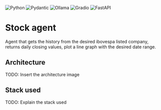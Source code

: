 ![Python](https://img.shields.io/badge/Python-3.12-3776AB?style=for-the-badge&logo=python&logoColor=white)
![Pydantic](https://img.shields.io/badge/Pydantic-E92063?style=for-the-badge&logo=pydantic&logoColor=white)
![Ollama](https://img.shields.io/badge/Ollama-000000?style=for-the-badge&logo=ollama&logoColor=white)
![Gradio](https://img.shields.io/badge/Streamlit-FF7C00?style=for-the-badge&logo=streamlitlogoColor=white)
![FastAPI](https://img.shields.io/badge/FastAPI-009688?style=for-the-badge&logo=fastapi&logoColor=white)

# Stock agent

Agent that gets the history from the desired ibovespa listed company, returns daily closing values, plot a line graph with the desired date range.

## Architecture

TODO: Insert the architecture image

## Stack used

TODO: Explain the stack used